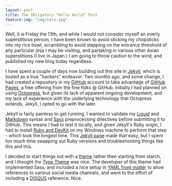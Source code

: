```yaml
---
layout: post
title: The Obligatory "Hello World" Post
feature-img: "img/cary.jpg"
---
```

Well, it is Friday the 13th, and while I would not consider myself an overly superstitious person, I have been known to avoid sticking my chopsticks into my rice bowl, scrambling to avoid stepping on the entrance threshold of any particular jinja I may be visiting, and partaking in various other Asian superstitions (I live in Japan.) I am going to throw caution to the wind, and published my new blog today regardless.

I have spent a couple of days now building out this site in [Jekyll](http://jekyllrb.com/), which is touted as a true "hackers" endeavor. Two months ago, and some change, I had created a repository in my [GitHub](https://github.com/8pod) account to take advantage of [GitHub Pages](https://pages.github.com/), a free offering from the fine folks @ GitHub. Initially I had planned on using [Octopress](http://octopress.org/), but given its lack of apparent ongoing development, and my lack of experience with the underlying technology that Octopress extends, Jekyll, I opted to go with the later. 

Jekyll is fairly painless to get running. I wanted to validate my [Liquid](https://github.com/Shopify/liquid/wiki) and [Markdown](http://daringfireball.net/projects/markdown/) syntax and [Sass](http://sass-lang.com/) preprocessing directives before submitting it to GitHub. This means I had to test it locally, and given Jekyll's Ruby origin, I had to install [Ruby and DevKit](http://rubyinstaller.org/downloads/) on my Windows machine to perform that step - which took the longest time. This [Jekyll page](http://jekyll-windows.juthilo.com/) made that easy, but I spent too much time swapping out Ruby versions and troubleshooting things like this and this. 

I decided to start things out with a [theme](http://jekyllthemes.org/) rather then starting from starch, and I thought the [Type Theme](https://github.com/rohanchandra/type-theme) was nice. The developer of this theme had implemented Sass, and included a nice setup in [YAML front matter](http://jekyllrb.com/docs/frontmatter/) to allow references to various social media channels, and went to the effort of including a [DISQUS](https://disqus.com/) reference. Nice.
